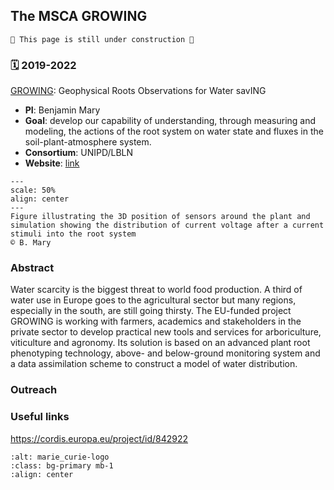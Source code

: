 ## The MSCA GROWING


```{warning}
🚧 This page is still under construction 🚧
```


### 🗓️ 2019-2022


[GROWING](https://benjmy.github.io/Growing.github.io/): Geophysical Roots Observations for Water savING

- **PI**: Benjamin Mary
- **Goal**: develop our capability of understanding, through measuring and modeling, the actions of the root system on water state and fluxes in the soil-plant-atmosphere system.
- **Consortium**: UNIPD/LBLN
- **Website**: [link](http://geo.geoscienze.unipd.it/growingwebsite/index.php)


```{figure} ../../img/MSCA_img.png
---
scale: 50%
align: center
---
Figure illustrating the 3D position of sensors around the plant and simulation showing the distribution of current voltage after a current stimuli into the root system
© B. Mary
```


### Abstract

Water scarcity is the biggest threat to world food production. A third of water use in Europe goes to the agricultural sector but many regions, especially in the south, are still going thirsty. The EU-funded project GROWING is working with farmers, academics and stakeholders in the private sector to develop practical new tools and services for arboriculture, viticulture and agronomy. Its solution is based on an advanced plant root phenotyping technology, above- and below-ground monitoring system and a data assimilation scheme to construct a model of water distribution.

### Outreach




### Useful links

https://cordis.europa.eu/project/id/842922



```{image} ../../img/marie_curie-logo-400px.jpg
:alt: marie_curie-logo
:class: bg-primary mb-1
:align: center
```


